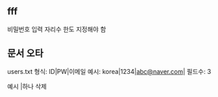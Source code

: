 
## fff
비밀번호 입력 자리수 한도 지정해야 함

## 문서 오타

users.txt
형식: ID|PW|이메일
예시: korea|1234|abc@naver.com| 
필드수: 3

예시 |하나 삭제